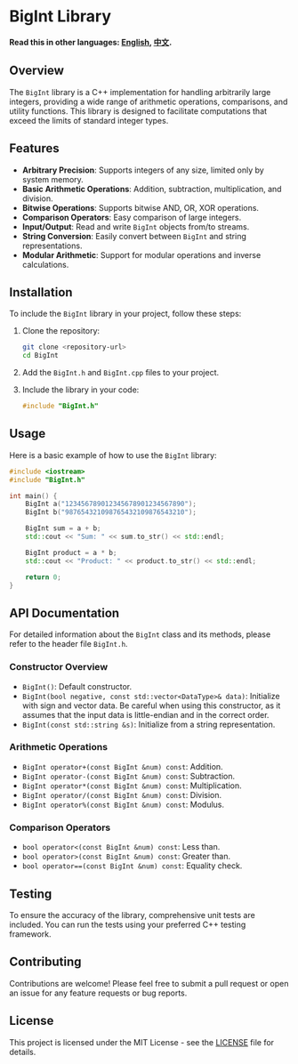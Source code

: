 # BigInt Library

**Read this in other languages: [English](README.md), [中文](README_zh.md).**

## Overview
The `BigInt` library is a C++ implementation for handling arbitrarily large integers, providing a wide range of arithmetic operations, comparisons, and utility functions. This library is designed to facilitate computations that exceed the limits of standard integer types.

## Features
- **Arbitrary Precision**: Supports integers of any size, limited only by system memory.
- **Basic Arithmetic Operations**: Addition, subtraction, multiplication, and division.
- **Bitwise Operations**: Supports bitwise AND, OR, XOR operations.
- **Comparison Operators**: Easy comparison of large integers.
- **Input/Output**: Read and write `BigInt` objects from/to streams.
- **String Conversion**: Easily convert between `BigInt` and string representations.
- **Modular Arithmetic**: Support for modular operations and inverse calculations.

## Installation
To include the `BigInt` library in your project, follow these steps:

1. Clone the repository:
   ```bash
   git clone <repository-url>
   cd BigInt
   ```

2. Add the `BigInt.h` and `BigInt.cpp` files to your project.

3. Include the library in your code:
   ```cpp
   #include "BigInt.h"
   ```

## Usage
Here is a basic example of how to use the `BigInt` library:

```cpp
#include <iostream>
#include "BigInt.h"

int main() {
    BigInt a("123456789012345678901234567890");
    BigInt b("987654321098765432109876543210");

    BigInt sum = a + b;
    std::cout << "Sum: " << sum.to_str() << std::endl;

    BigInt product = a * b;
    std::cout << "Product: " << product.to_str() << std::endl;

    return 0;
}
```

## API Documentation
For detailed information about the `BigInt` class and its methods, please refer to the header file `BigInt.h`. 

### Constructor Overview
- `BigInt()`: Default constructor.
- `BigInt(bool negative, const std::vector<DataType>& data)`: Initialize with sign and vector data. Be careful when using this constructor, as it assumes that the input data is little-endian and in the correct order.
- `BigInt(const std::string &s)`: Initialize from a string representation.

### Arithmetic Operations
- `BigInt operator+(const BigInt &num) const`: Addition.
- `BigInt operator-(const BigInt &num) const`: Subtraction.
- `BigInt operator*(const BigInt &num) const`: Multiplication.
- `BigInt operator/(const BigInt &num) const`: Division.
- `BigInt operator%(const BigInt &num) const`: Modulus.

### Comparison Operators
- `bool operator<(const BigInt &num) const`: Less than.
- `bool operator>(const BigInt &num) const`: Greater than.
- `bool operator==(const BigInt &num) const`: Equality check.

## Testing
To ensure the accuracy of the library, comprehensive unit tests are included. You can run the tests using your preferred C++ testing framework.

## Contributing
Contributions are welcome! Please feel free to submit a pull request or open an issue for any feature requests or bug reports.

## License
This project is licensed under the MIT License - see the [LICENSE](LICENSE) file for details.
